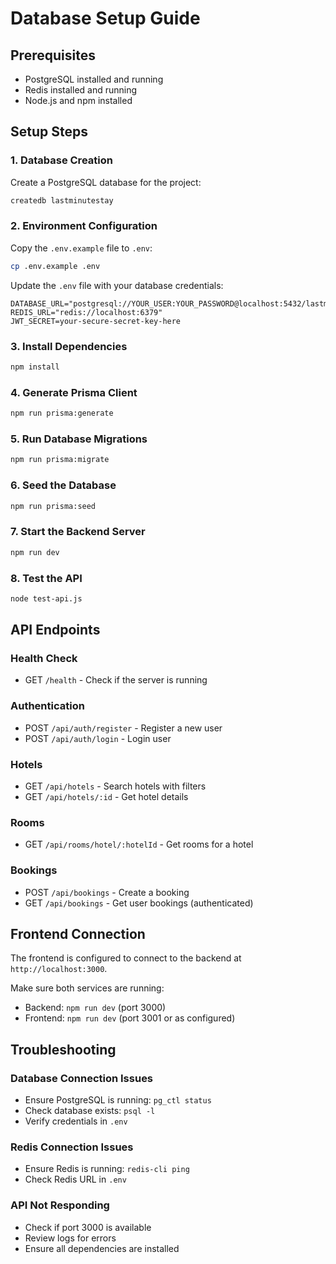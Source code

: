 # Database Setup Guide

## Prerequisites
- PostgreSQL installed and running
- Redis installed and running
- Node.js and npm installed

## Setup Steps

### 1. Database Creation
Create a PostgreSQL database for the project:
```bash
createdb lastminutestay
```

### 2. Environment Configuration
Copy the `.env.example` file to `.env`:
```bash
cp .env.example .env
```

Update the `.env` file with your database credentials:
```
DATABASE_URL="postgresql://YOUR_USER:YOUR_PASSWORD@localhost:5432/lastminutestay"
REDIS_URL="redis://localhost:6379"
JWT_SECRET=your-secure-secret-key-here
```

### 3. Install Dependencies
```bash
npm install
```

### 4. Generate Prisma Client
```bash
npm run prisma:generate
```

### 5. Run Database Migrations
```bash
npm run prisma:migrate
```

### 6. Seed the Database
```bash
npm run prisma:seed
```

### 7. Start the Backend Server
```bash
npm run dev
```

### 8. Test the API
```bash
node test-api.js
```

## API Endpoints

### Health Check
- GET `/health` - Check if the server is running

### Authentication
- POST `/api/auth/register` - Register a new user
- POST `/api/auth/login` - Login user

### Hotels
- GET `/api/hotels` - Search hotels with filters
- GET `/api/hotels/:id` - Get hotel details

### Rooms
- GET `/api/rooms/hotel/:hotelId` - Get rooms for a hotel

### Bookings
- POST `/api/bookings` - Create a booking
- GET `/api/bookings` - Get user bookings (authenticated)

## Frontend Connection

The frontend is configured to connect to the backend at `http://localhost:3000`.

Make sure both services are running:
- Backend: `npm run dev` (port 3000)
- Frontend: `npm run dev` (port 3001 or as configured)

## Troubleshooting

### Database Connection Issues
- Ensure PostgreSQL is running: `pg_ctl status`
- Check database exists: `psql -l`
- Verify credentials in `.env`

### Redis Connection Issues
- Ensure Redis is running: `redis-cli ping`
- Check Redis URL in `.env`

### API Not Responding
- Check if port 3000 is available
- Review logs for errors
- Ensure all dependencies are installed
